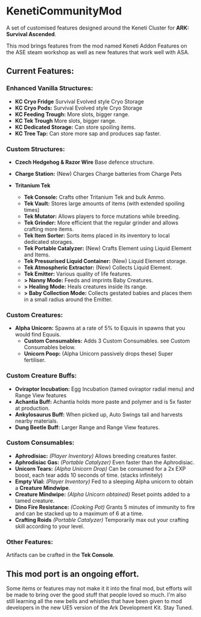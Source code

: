 # KenetiCommunityMod
A set of customised features designed around the Keneti Cluster for **ARK: Survival Ascended**.

This mod brings features from the mod named Keneti Addon Features on the ASE steam workshop as well as new features that work well with ASA.

## Current Features:

### Enhanced Vanilla Structures:
- **KC Cryo Fridge** Survival Evolved style Cryo Storage
- **KC Cryo Pods:** Survival Evolved style Cryo Storage 
- **KC Feeding Trough:** More slots, bigger range.
- **KC Tek Trough** More slots, bigger range.
- **KC Dedicated Storage:** Can store spoiling items.
- **KC Tree Tap:** Can store more sap and produces sap faster.

### Custom Structures:
- **Czech Hedgehog & Razor Wire** Base defence structure.
- **Charge Station:** (New) Charges Charge batteries from Charge Pets

- **Tritanium Tek**
  - **Tek Console:** Crafts other Tritanium Tek and bulk Ammo.
  - **Tek Vault:** Stores large amounts of items (with extended spoiling times)
  - **Tek Mutator:** Allows players to force mutations while breeding.
  - **Tek Grinder:** More efficient that the regular grinder and allows crafting more items.
  - **Tek Item Sorter:** Sorts items placed in its inventory to local dedicated storages.
  - **Tek Portable Catalyzer:** (New) Crafts Element using Liquid Element and Items.
  - **Tek Pressurised Liquid Container:** (New) Liquid Element storage.
  - **Tek Atmospheric Extractor:** (New) Collects Liquid Element.
  - **Tek Emitter:** Various quality of life features.
  - **> Nanny Mode:** Feeds and imprints Baby Creatures.
  - **> Healing Mode:** Heals creatures inside its range.
  - **> Baby Collection Mode:** Collects gestated babies and places them in a small radius around the Emitter.

### Custom Creatures:
- **Alpha Unicorn:** Spawns at a rate of 5% to Equuis in spawns that you would find Equuis.
  - **Custom Consumables:** Adds 3 Custom Consumables. see Custom Consumables below.
  - **Unicorn Poop:** (Alpha Unicorn passively drops these) Super fertiliser. 

### Custom Creature Buffs:
- **Oviraptor Incubation:** Egg Incubation (tamed oviraptor radial menu) and Range View features
- **Achantia Buff:** Achantia holds more paste and polymer and is 5x faster at production.
- **Ankylosaurus Buff:** When picked up, Auto Swings tail and harvests nearby materials.
- **Dung Beetle Buff:** Larger Range and Range View features.

### Custom Consumables:
- **Aphrodisiac:** *(Player Inventory)* Allows breeding creatures faster.
- **Aphrodisiac Gas:** *(Portable Catalyzer)* Even faster than the Aphrodisiac.
- **Unicorn Tears:** *(Alpha Unicorn Drop)* Can be consumed for a 2x EXP boost, each tear adds 10 seconds of time. (stacks infinitely)
- **Empty Vial:** *(Player Inventory)* Fed to a sleeping Alpha unicorn to obtain a **Creature Mindwipe**.
- **Creature Mindwipe:** *(Alpha Unicorn obtained)* Reset points added to a tamed creature.
- **Dino Fire Resistance:** *(Cooking Pot)* Grants 5 minutes of immunity to fire and can be stacked up to a maximum of 6 at a time.
- **Crafting Roids** *(Portable Catalyzer)* Temporarily max out your crafting skill according to your level.

### Other Features:
Artifacts can be crafted in the **Tek Console**.

## This mod port is an ongoing effort.
Some items or features may not make it it into the final mod, but efforts will be made to bring over the good stuff that people loved so much. I'm also still learning all the new bells and whistles that have been given to mod developers in the new UE5 version of the Ark Development Kit. Stay Tuned.
